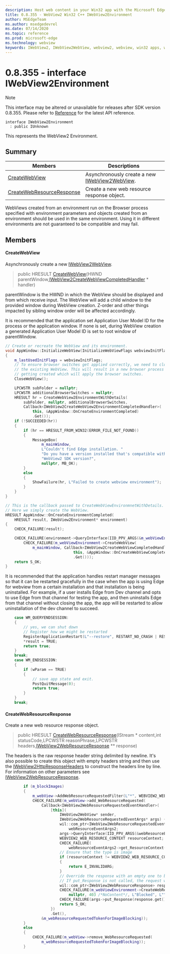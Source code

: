 ```yaml
---
description: Host web content in your Win32 app with the Microsoft Edge WebView2 control
title: 0.8.355 - WebView2 Win32 C++ IWebView2Environment
author: MSEdgeTeam
ms.author: msedgedevrel
ms.date: 07/14/2020
ms.topic: reference
ms.prod: microsoft-edge
ms.technology: webview
keywords: IWebView2, IWebView2WebView, webview2, webview, win32 apps, win32, edge
---
```


# 0.8.355 - interface IWebView2Environment 

> [!NOTE]
> This interface may be altered or unavailable for releases after SDK version 0.8.355. Please refer to [Reference](../../../webview2-api-reference.md) for the latest API reference.

```
interface IWebView2Environment
  : public IUnknown
```

This represents the WebView2 Environment.

## Summary

 Members                        | Descriptions
--------------------------------|---------------------------------------------
[CreateWebView](#createwebview) | Asynchronously create a new [IWebView2WebView](IWebView2WebView.md).
[CreateWebResourceResponse](#createwebresourceresponse) | Create a new web resource response object.

WebViews created from an environment run on the Browser process specified with environment parameters and objects created from an environment should be used in the same environment. Using it in different environments are not guaranteed to be compatible and may fail.

## Members

#### CreateWebView 

Asynchronously create a new [IWebView2WebView](IWebView2WebView.md).

> public HRESULT [CreateWebView](#createwebview)(HWND parentWindow,[IWebView2CreateWebViewCompletedHandler](IWebView2CreateWebViewCompletedHandler.md) * handler)

parentWindow is the HWND in which the WebView should be displayed and from which receive input. The WebView will add a child window to the provided window during WebView creation. Z-order and other things impacted by sibling window order will be affected accordingly.

It is recommended that the application set Application User Model ID for the process or the application window. If none is set, during WebView creation a generated Application User Model ID is set to root window of parentWindow. 

```cpp
// Create or recreate the WebView and its environment.
void AppWindow::InitializeWebView(InitializeWebViewFlags webviewInitFlags)
{
    m_lastUsedInitFlags = webviewInitFlags;
    // To ensure browser switches get applied correctly, we need to close
    // the existing WebView. This will result in a new browser process
    // getting created which will apply the browser switches.
    CloseWebView();

    LPCWSTR subFolder = nullptr;
    LPCWSTR additionalBrowserSwitches = nullptr;
    HRESULT hr = CreateWebView2EnvironmentWithDetails(
        subFolder, nullptr, additionalBrowserSwitches,
        Callback<IWebView2CreateWebView2EnvironmentCompletedHandler>(
            this, &AppWindow::OnCreateEnvironmentCompleted)
            .Get());
    if (!SUCCEEDED(hr))
    {
        if (hr == HRESULT_FROM_WIN32(ERROR_FILE_NOT_FOUND))
        {
            MessageBox(
                m_mainWindow,
                L"Couldn't find Edge installation. "
                "Do you have a version installed that's compatible with this "
                "WebView2 SDK version?",
                nullptr, MB_OK);
        }
        else
        {
            ShowFailure(hr, L"Failed to create webview environment");
        }
    }
}

// This is the callback passed to CreateWebViewEnvironmnetWithDetails.
// Here we simply create the WebView.
HRESULT AppWindow::OnCreateEnvironmentCompleted(
    HRESULT result, IWebView2Environment* environment)
{
    CHECK_FAILURE(result);

    CHECK_FAILURE(environment->QueryInterface(IID_PPV_ARGS(&m_webViewEnvironment)));
        CHECK_FAILURE(m_webViewEnvironment->CreateWebView(
            m_mainWindow, Callback<IWebView2CreateWebViewCompletedHandler>(
                              this, &AppWindow::OnCreateWebViewCompleted)
                              .Get()));
    return S_OK;
}
```

 It is recommended that the application handles restart manager messages so that it can be restarted gracefully in the case when the app is using Edge for webview from a certain installation and that installation is being uninstalled. For example, if a user installs Edge from Dev channel and opts to use Edge from that channel for testing the app, and then uninstalls Edge from that channel without closing the app, the app will be restarted to allow uninstallation of the dev channel to succeed. 

```cpp
    case WM_QUERYENDSESSION:
    {
        // yes, we can shut down
        // Register how we might be restarted
        RegisterApplicationRestart(L"--restore", RESTART_NO_CRASH | RESTART_NO_HANG);
        *result = TRUE;
        return true;
    }
    break;
    case WM_ENDSESSION:
    {
        if (wParam == TRUE)
        {
            // save app state and exit.
            PostQuitMessage(0);
            return true;
        }
    }
    break;
```

#### CreateWebResourceResponse 

Create a new web resource response object.

> public HRESULT [CreateWebResourceResponse](#createwebresourceresponse)(IStream * content,int statusCode,LPCWSTR reasonPhrase,LPCWSTR headers,[IWebView2WebResourceResponse](IWebView2WebResourceResponse.md) ** response)

The headers is the raw response header string delimited by newline. It's also possible to create this object with empty headers string and then use the [IWebView2HttpResponseHeaders](IWebView2HttpResponseHeaders.md) to construct the headers line by line. For information on other parameters see [IWebView2WebResourceResponse](IWebView2WebResourceResponse.md).

```cpp
        if (m_blockImages)
        {
            m_webView->AddWebResourceRequestedFilter(L"*", WEBVIEW2_WEB_RESOURCE_CONTEXT_IMAGE);
            CHECK_FAILURE(m_webView->add_WebResourceRequested(
                Callback<IWebView2WebResourceRequestedEventHandler>(
                    [this](
                        IWebView2WebView* sender,
                        IWebView2WebResourceRequestedEventArgs* args) {
                        wil::com_ptr<IWebView2WebResourceRequestedEventArgs2>
                            webResourceEventArgs2;
                        args->QueryInterface(IID_PPV_ARGS(&webResourceEventArgs2));
                        WEBVIEW2_WEB_RESOURCE_CONTEXT resourceContext;
                        CHECK_FAILURE(
                            webResourceEventArgs2->get_ResourceContext(&resourceContext));
                        // Ensure that the type is image
                        if (resourceContext != WEBVIEW2_WEB_RESOURCE_CONTEXT_IMAGE)
                        {
                            return E_INVALIDARG;
                        }
                        // Override the response with an empty one to block the image.
                        // If put_Response is not called, the request will continue as normal.
                        wil::com_ptr<IWebView2WebResourceResponse> response;
                        CHECK_FAILURE(m_webViewEnvironment->CreateWebResourceResponse(
                            nullptr, 403 /*NoContent*/, L"Blocked", L"", &response));
                        CHECK_FAILURE(args->put_Response(response.get()));
                        return S_OK;
                    })
                    .Get(),
                &m_webResourceRequestedTokenForImageBlocking));
        }
        else
        {
            CHECK_FAILURE(m_webView->remove_WebResourceRequested(
                m_webResourceRequestedTokenForImageBlocking));
        }
```

